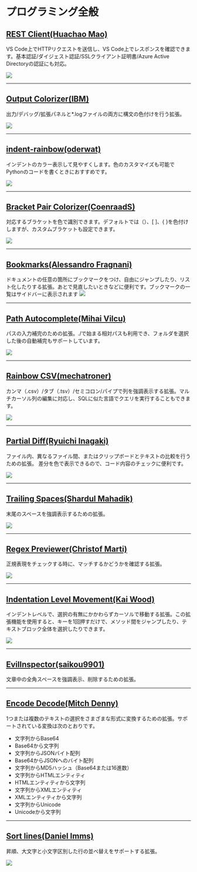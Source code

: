 # プログラミング全般

## [REST Client(Huachao Mao)](https://marketplace.visualstudio.com/items?itemName=humao.rest-client)

VS Code上でHTTPリクエストを送信し、VS Code上でレスポンスを確認できます。基本認証/ダイジェスト認証/SSLクライアント証明書/Azure Active Directoryの認証にも対応。

![](https://raw.githubusercontent.com/Huachao/vscode-restclient/master/images/usage.gif)


---
## [Output Colorizer(IBM)](https://marketplace.visualstudio.com/items?itemName=IBM.output-colorizer)
出力/デバッグ/拡張パネルと*.logファイルの両方に構文の色付けを行う拡張。

![](https://raw.githubusercontent.com/IBM-Bluemix/vscode-log-output-colorizer/master/github-assets/screenshot-1.jpg)


---
## [indent-rainbow(oderwat)](https://marketplace.visualstudio.com/items?itemName=oderwat.indent-rainbow)
インデントのカラー表示して見やすくします。色のカスタマイズも可能でPythonのコードを書くときにおすすめです。

![](https://raw.githubusercontent.com/oderwat/vscode-indent-rainbow/master/assets/example.png)


---
## [Bracket Pair Colorizer(CoenraadS)](https://marketplace.visualstudio.com/items?itemName=CoenraadS.bracket-pair-colorizer)

対応するブラケットを色で識別できます。デフォルトでは（）、[ ]、{ }を色付けしますが、カスタムブラケットも設定できます。

![](https://github.com/CoenraadS/BracketPair/raw/master/images/example.png)


---
## [Bookmarks(Alessandro Fragnani)](https://marketplace.visualstudio.com/items?itemName=alefragnani.Bookmarks)

ドキュメントの任意の箇所にブックマークをつけ、自由にジャンプしたり、リスト化したりする拡張。あとで見直したいときなどに便利です。ブックマークの一覧はサイドバーに表示されます
![](https://github.com/alefragnani/vscode-bookmarks/raw/master/images/bookmarks-toggle.png)


---
## [Path Autocomplete(Mihai Vilcu)](https://marketplace.visualstudio.com/items?itemName=ionutvmi.path-autocomplete)

パスの入力補完のための拡張。./で始まる相対パスも利用でき、フォルダを選択した後の自動補完もサポートしています。

![](https://raw.githubusercontent.com/ionutvmi/path-autocomplete/master/demo/path-autocomplete.gif)

---
## [Rainbow CSV(mechatroner)](https://marketplace.visualstudio.com/items?itemName=mechatroner.rainbow-csv)

カンマ（.csv）/タブ（.tsv）/セミコロン/パイプで列を強調表示する拡張。マルチカーソル列の編集に対応し、SQLに似た言語でクエリを実行することもできます。

![](https://i.imgur.com/PRFKVIN.png)


---
## [Partial Diff(Ryuichi Inagaki)](https://marketplace.visualstudio.com/items?itemName=ryu1kn.partial-diff)

ファイル内、異なるファイル間、またはクリップボードとテキストの比較を行うための拡張。
差分を色で表示できるので、コード内容のチェックに便利です。

![](https://raw.githubusercontent.com/ryu1kn/vscode-partial-diff/master/images/public.gif)


---
## [Trailing Spaces(Shardul Mahadik)](https://marketplace.visualstudio.com/items?itemName=shardulm94.trailing-spaces)

末尾のスペースを強調表示するための拡張。

![](https://shardulm94.gallerycdn.vsassets.io/extensions/shardulm94/trailing-spaces/0.3.1/1554790489790/Microsoft.VisualStudio.Services.Icons.Default)


---
## [Regex Previewer(Christof Marti)](https://marketplace.visualstudio.com/items?itemName=chrmarti.regex)

正規表現をチェックする時に、マッチするかどうかを確認する拡張。

![](https://github.com/chrmarti/vscode-regex/raw/master/images/in_action.gif)


---
## [Indentation Level Movement(Kai Wood)](https://marketplace.visualstudio.com/items?itemName=kaiwood.indentation-level-movement)

インデントレベルで、選択の有無にかかわらずカーソルで移動する拡張。この拡張機能を使用すると、キーを1回押すだけで、メソッド間をジャンプしたり、テキストブロック全体を選択したりできます。

![](https://github.com/kaiwood/vscode-indentation-level-movement/raw/master/images/indentation-level-movement.gif)


---
## [EvilInspector(saikou9901)](https://marketplace.visualstudio.com/items?itemName=saikou9901.evilinspector)

文章中の全角スペースを強調表示、削除するための拡張。


---
## [Encode Decode(Mitch Denny)](https://marketplace.visualstudio.com/items?itemName=mitchdenny.ecdc)

1つまたは複数のテキストの選択をさまざまな形式に変換するための拡張。サポートされている変換は次のとおりです。

+ 文字列からBase64
+ Base64から文字列
+ 文字列からJSONバイト配列
+ Base64からJSONへのバイト配列
+ 文字列からMD5ハッシュ（Base64または16進数）
+ 文字列からHTMLエンティティ
+ HTMLエンティティから文字列
+ 文字列からXMLエンティティ
+ XMLエンティティから文字列
+ 文字列からUnicode
+ Unicodeから文字列


---
## [Sort lines(Daniel Imms)](https://marketplace.visualstudio.com/items?itemName=Tyriar.sort-lines)

昇順、大文字と小文字区別した行の並べ替えをサポートする拡張。

![](https://github.com/Tyriar/vscode-sort-lines/raw/master/images/usage-animation.gif)

